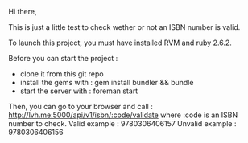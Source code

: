 Hi there,

This is just a little test to check wether or not an ISBN number is valid.

To launch this project, you must have installed RVM and ruby 2.6.2.

Before you can start the project :
- clone it from this git repo
- install the gems with : gem install bundler && bundle
- start the server with : foreman start

Then, you can go to your browser and call : http://lvh.me:5000/api/v1/isbn/:code/validate
where :code is an ISBN number to check.
Valid example : 9780306406157
Unvalid example : 9780306406156
